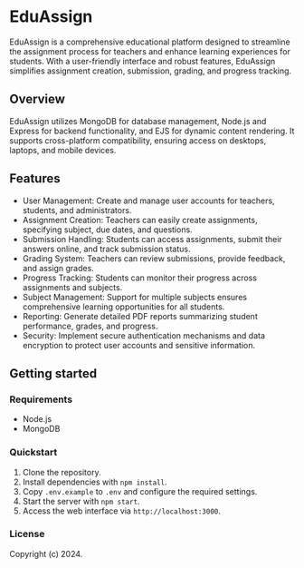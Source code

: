 # EduAssign

EduAssign is a comprehensive educational platform designed to streamline the assignment process for teachers and enhance learning experiences for students. With a user-friendly interface and robust features, EduAssign simplifies assignment creation, submission, grading, and progress tracking.

## Overview

EduAssign utilizes MongoDB for database management, Node.js and Express for backend functionality, and EJS for dynamic content rendering. It supports cross-platform compatibility, ensuring access on desktops, laptops, and mobile devices.

## Features

- User Management: Create and manage user accounts for teachers, students, and administrators.
- Assignment Creation: Teachers can easily create assignments, specifying subject, due dates, and questions.
- Submission Handling: Students can access assignments, submit their answers online, and track submission status.
- Grading System: Teachers can review submissions, provide feedback, and assign grades.
- Progress Tracking: Students can monitor their progress across assignments and subjects.
- Subject Management: Support for multiple subjects ensures comprehensive learning opportunities for all students.
- Reporting: Generate detailed PDF reports summarizing student performance, grades, and progress.
- Security: Implement secure authentication mechanisms and data encryption to protect user accounts and sensitive information.

## Getting started

### Requirements

- Node.js
- MongoDB

### Quickstart

1. Clone the repository.
2. Install dependencies with `npm install`.
3. Copy `.env.example` to `.env` and configure the required settings.
4. Start the server with `npm start`.
5. Access the web interface via `http://localhost:3000`.

### License

Copyright (c) 2024.